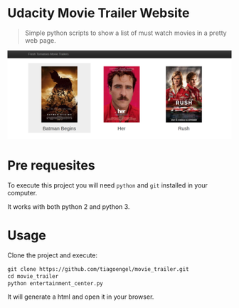 Udacity Movie Trailer Website
==

> Simple python scripts to show a list of must watch movies in a pretty web page.

![](./screenshot.png)


# Pre requesites
To execute this project you will need `python` and `git` installed in your computer.

It works with both python 2 and python 3.

# Usage
Clone the project and execute:

```shell
git clone https://github.com/tiagoengel/movie_trailer.git
cd movie_trailer
python entertainment_center.py
```

It will generate a html and open it in your browser.
